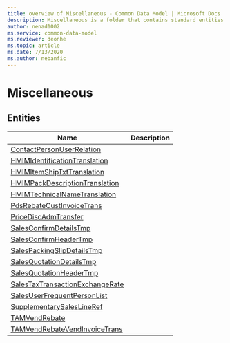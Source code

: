 ```yaml
---
title: overview of Miscellaneous - Common Data Model | Microsoft Docs
description: Miscellaneous is a folder that contains standard entities related to the Common Data Model.
author: nenad1002
ms.service: common-data-model
ms.reviewer: deonhe
ms.topic: article
ms.date: 7/13/2020
ms.author: nebanfic
---
```


# Miscellaneous


## Entities

|Name|Description|
|---|---|
|[ContactPersonUserRelation](ContactPersonUserRelation.md)||
|[HMIMIdentificationTranslation](HMIMIdentificationTranslation.md)||
|[HMIMItemShipTxtTranslation](HMIMItemShipTxtTranslation.md)||
|[HMIMPackDescriptionTranslation](HMIMPackDescriptionTranslation.md)||
|[HMIMTechnicalNameTranslation](HMIMTechnicalNameTranslation.md)||
|[PdsRebateCustInvoiceTrans](PdsRebateCustInvoiceTrans.md)||
|[PriceDiscAdmTransfer](PriceDiscAdmTransfer.md)||
|[SalesConfirmDetailsTmp](SalesConfirmDetailsTmp.md)||
|[SalesConfirmHeaderTmp](SalesConfirmHeaderTmp.md)||
|[SalesPackingSlipDetailsTmp](SalesPackingSlipDetailsTmp.md)||
|[SalesQuotationDetailsTmp](SalesQuotationDetailsTmp.md)||
|[SalesQuotationHeaderTmp](SalesQuotationHeaderTmp.md)||
|[SalesTaxTransactionExchangeRate](SalesTaxTransactionExchangeRate.md)||
|[SalesUserFrequentPersonList](SalesUserFrequentPersonList.md)||
|[SupplementarySalesLineRef](SupplementarySalesLineRef.md)||
|[TAMVendRebate](TAMVendRebate.md)||
|[TAMVendRebateVendInvoiceTrans](TAMVendRebateVendInvoiceTrans.md)||
